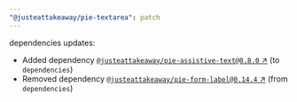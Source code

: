 ```yaml
---
"@justeattakeaway/pie-textarea": patch
---
```

dependencies updates:
  - Added dependency [`@justeattakeaway/pie-assistive-text@0.8.0` ↗︎](https://www.npmjs.com/package/@justeattakeaway/pie-assistive-text/v/0.8.0) (to `dependencies`)
  - Removed dependency [`@justeattakeaway/pie-form-label@0.14.4` ↗︎](https://www.npmjs.com/package/@justeattakeaway/pie-form-label/v/0.14.4) (from `dependencies`)
